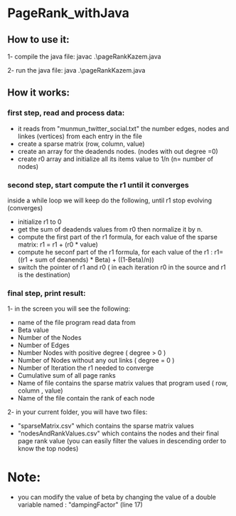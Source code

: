 # PageRank_withJava

## How to use it:

1- compile the java file:
  javac .\pageRankKazem.java

2- run the java file:
   java .\pageRankKazem.java
   
## How it works:

### first step, read and process data:
- it reads from  "munmun_twitter_social.txt" the number edges, nodes and linkes (vertices) from each entry in the file
- create a sparse matrix (row, column, value)
- create an array for the deadends nodes. (nodes with out degree =0)
- create r0 array and initialize all its items value to 1/n (n= number of nodes)

### second step, start compute the r1 until it converges
inside a while loop we will keep do the following, until r1 stop evolving (converges)

- initialize r1 to 0
- get the sum of deadends values from r0 then normalize it by n.
- compute the first part of the r1 formula, for each value of the sparse matrix: r1 = r1 + (r0 * value)
- compute he seconf part of the r1 formula, for each value of the r1 : r1= ((r1 + sum of deanends) * Beta) + ((1-Beta)/n))
- switch the pointer of r1 and r0 ( in each iteration r0 in the source and r1 is the destination)

### final step, print result:

1- in the screen you will see the following:
   - name of the file program read data from
   - Beta value
   - Number of the Nodes
   - Number of Edges
   - Number Nodes with positive degree ( degree > 0 )
   - Number of Nodes without any out links ( degree = 0 ) 
   - Number of Iteration the r1 needed to converge
   - Cumulative sum of all page ranks
   - Name of file contains the sparse matrix values that program used ( row, column , value)
   - Name of the file contain the rank of each node

2- in your current folder, you will have two files:
 - "sparseMatrix.csv" which contains the sparse matrix values
 - "nodesAndRankValues.csv"  which contains the nodes and their final page rank value (you can easily filter the values in descending order to know the top nodes)
  
# Note:
- you can modify the value of beta by changing the value of a double variable named : "dampingFactor" (line 17)
